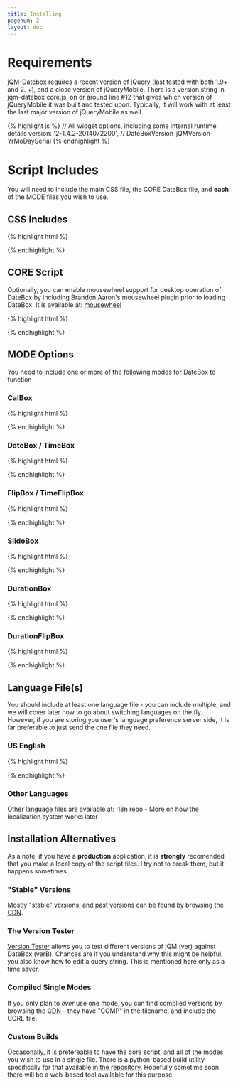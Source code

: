 ```yaml
---
title: Installing
pagenum: 2
layout: doc
---
```


# Requirements

jQM-Datebox requires a recent version of jQuery (last tested with both 1.9+ and 2.
+), and a close version of jQueryMobile.  There is a version string in jqm-datebox
core.js, on or around line #12 that gives which version of jQueryMobile it was built
and tested upon.  Typically, it will work with at least the last major version of
jQueryMobile as well.

{% highlight js %}
// All widget options, including some internal runtime details
version: '2-1.4.2-2014072200', // DateBoxVersion-jQMVersion-YrMoDaySerial
{% endhighlight %}


# Script Includes

You will need to include the main CSS file, the CORE DateBox file, and **each**
of the MODE files you wish to use.

## CSS Includes

{% highlight html %}
<link rel="stylesheet" type="text/css" href="http://cdn.jtsage.com/datebox/latest/jqm-datebox.min.css">
{% endhighlight %}

## CORE Script

Optionally, you can enable mousewheel support for desktop operation of DateBox by
including Brandon Aaron's mousewheel plugin prior to loading DateBox. It is available
at: [mousewheel](https://github.com/brandonaaron/jquery-mousewheel)

{% highlight html %}
<script type="text/javascript" src="http://cdn.jtsage.com/datebox/latest/jqm-datebox.core.min.js"></script>
{% endhighlight %}

## MODE Options
You need to include one or more of the following modes for DateBox to function

### CalBox
{% highlight html %}
<script type="text/javascript" src="http://dev.jtsage.com/cdn/datebox/latest/jqm-datebox.mode.calbox.min.js"></script>
{% endhighlight %}

### DateBox / TimeBox
{% highlight html %}
<script type="text/javascript" src="http://dev.jtsage.com/cdn/datebox/latest/jqm-datebox.mode.datebox.min.js"></script>
{% endhighlight %}

### FlipBox / TimeFlipBox
{% highlight html %}
<script type="text/javascript" src="http://dev.jtsage.com/cdn/datebox/latest/jqm-datebox.mode.flipbox.min.js"></script>
{% endhighlight %}

### SlideBox
{% highlight html %}
<script type="text/javascript" src="http://dev.jtsage.com/cdn/datebox/latest/jqm-datebox.mode.slidebox.min.js"></script>
{% endhighlight %}

### DurationBox
{% highlight html %}
<script type="text/javascript" src="http://dev.jtsage.com/cdn/datebox/latest/jqm-datebox.mode.durationbox.min.js"></script>
{% endhighlight %}

### DurationFlipBox
{% highlight html %}
<script type="text/javascript" src="http://dev.jtsage.com/cdn/datebox/latest/jqm-datebox.mode.durationflipbox.min.js"></script>
{% endhighlight %}



## Language File(s)

You should include at least one language file - you can include multiple, and we
will cover later how to go about switching languages on the fly.  However, if you
are storing you user's language preference server side, it is far preferable to just
send the one file they need.

### US English

{% highlight html %}
<script type="text/javascript" src="http://cdn.jtsage.com/datebox/i18n/jquery.mobile.datebox.i18n.en_US.utf8.js"></script>
{% endhighlight %}

### Other Languages
Other language files are available at: [i18n repo](http://cdn.jtsage.com/datebox/i18n) -
More on how the localization system works later


## Installation Alternatives
As a note, if you have a **production** application, it is **strongly** recomended
that you make a local copy of the script files.  I try not to break them, but it
happens sometimes.

### "Stable" Versions
Mostly "stable" versions, and past versions can be found by browsing the [CDN](http://cdn.jtsage.com/datebox/).

### The Version Tester
[Version Tester](http://dev.jtsage.com/jQM-DateBox/tests/dev.php?ver=1.4.3&verB=1.4.3) allows you to test different 
versions of jQM (ver) against DateBox (verB).  Chances are if you understand why this might be helpful, you also know
how to edit a query string.  This is mentioned here only as a time saver.

### Compiled Single Modes
If you only plan to *ever* use one mode, you can find complied versions by browsing
the [CDN](http://cdn.jtsage.com/datebox/) - they have "COMP" in the filename, and
include the CORE file.

### Custom Builds
Occasonally, it is prefereable to have the core script, and all of the modes you
wish to use in a single file.  There is a python-based build utility specifically
for that available [in the repository](https://github.com/jtsage/jquery-mobile-datebox/tree/master/build).
Hopefully sometime soon there will be a web-based tool available for this purpose.


